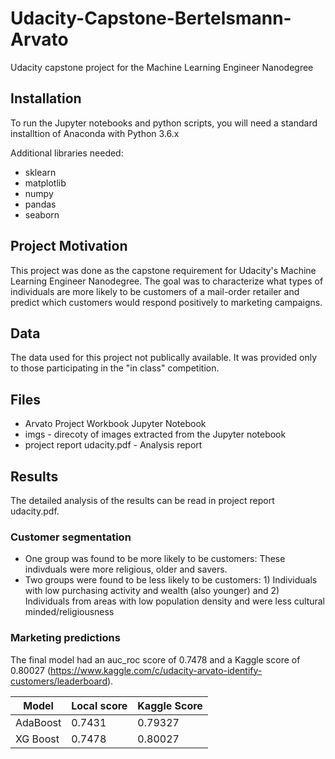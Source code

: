 # Udacity-Capstone-Bertelsmann-Arvato
Udacity capstone project for the Machine Learning Engineer Nanodegree

## Installation
To run the Jupyter notebooks and python scripts, you will need a standard installtion of Anaconda with Python 3.6.x

Additional libraries needed:
- sklearn
- matplotlib
- numpy
- pandas
- seaborn

## Project Motivation
This project was done as the capstone requirement for Udacity's Machine Learning Engineer Nanodegree. The goal was to characterize what types of individuals are more likely to be customers of a mail-order retailer and predict which customers would respond positively to marketing campaigns.

## Data
The data used for this project not publically available. It was provided only to those participating in the "in class" competition.

## Files
- Arvato Project Workbook Jupyter Notebook
- imgs - direcoty of images extracted from the Jupyter notebook
- project report udacity.pdf - Analysis report


## Results
The detailed analysis of the results can be read in project report udacity.pdf.

### Customer segmentation
- One group was found to be more likely to be customers: These indivduals were more religious, older and savers.
- Two groups were found to be less likely to be customers: 1) Individuals with low purchasing activity and wealth (also younger) and 2) Individuals from areas with low population density and were less cultural minded/religiousness

### Marketing predictions
The final model had an auc_roc score of 0.7478 and a Kaggle score of 0.80027 (https://www.kaggle.com/c/udacity-arvato-identify-customers/leaderboard).

Model | Local score |Kaggle Score
--- | --- | ---
AdaBoost | 0.7431 | 0.79327
XG Boost | 0.7478 | 0.80027


